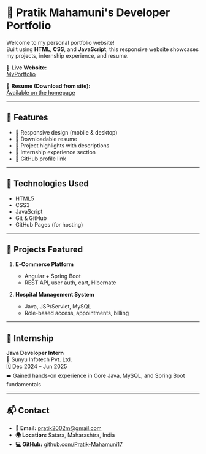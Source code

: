 # 💼 Pratik Mahamuni's Developer Portfolio

Welcome to my personal portfolio website!  
Built using **HTML**, **CSS**, and **JavaScript**, this responsive website showcases my projects, internship experience, and resume.

🔗 **Live Website:**  
[MyPortfolio](https://magical-kitten-418319.netlify.app/)

📄 **Resume (Download from site):**  
[Available on the homepage](https://pratik-mahamuni17.github.io/portfolio/)

---

## 📌 Features

- 🔹 Responsive design (mobile & desktop)
- 🔹 Downloadable resume
- 🔹 Project highlights with descriptions
- 🔹 Internship experience section
- 🔹 GitHub profile link

---

## 🔧 Technologies Used

- HTML5
- CSS3
- JavaScript
- Git & GitHub
- GitHub Pages (for hosting)

---

## 🧠 Projects Featured

1. **E-Commerce Platform**
   - Angular + Spring Boot
   - REST API, user auth, cart, Hibernate

2. **Hospital Management System**
   - Java, JSP/Servlet, MySQL
   - Role-based access, appointments, billing

---

## 💼 Internship

**Java Developer Intern**  
📍 Sunyu Infotech Pvt. Ltd.  
🗓️ Dec 2024 – Jun 2025  
➡️ Gained hands-on experience in Core Java, MySQL, and Spring Boot fundamentals

---

## 📬 Contact

- **📧 Email:** pratik2002m@gmail.com  
- **🌍 Location:** Satara, Maharashtra, India  
- **💻 GitHub:** [github.com/Pratik-Mahamuni17](https://github.com/Pratik-Mahamuni17)
